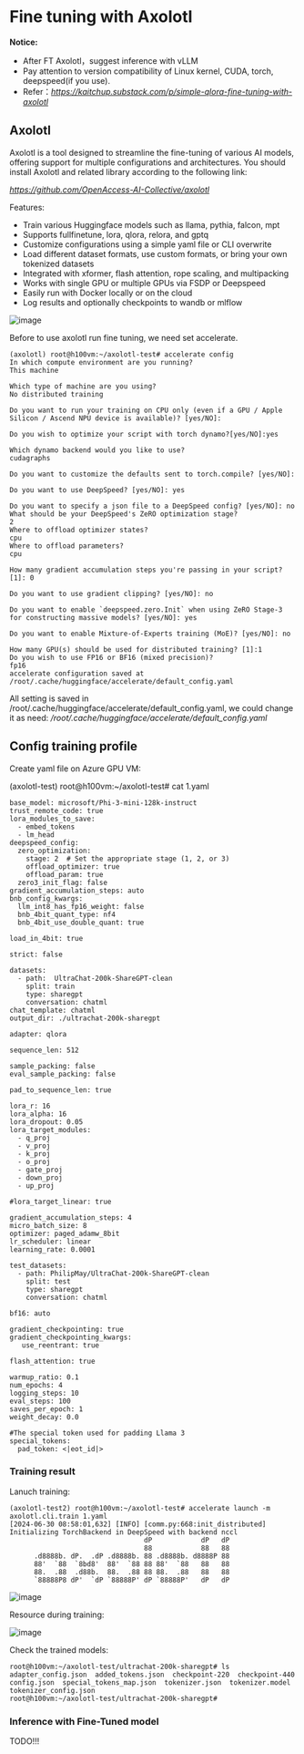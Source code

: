 # Fine tuning with Axolotl

**Notice:**

- After FT Axolotl，suggest inference with vLLM
- Pay attention to version compatibility of Linux kernel, CUDA, torch, deepspeed(if you use).
- Refer：*https://kaitchup.substack.com/p/simple-qlora-fine-tuning-with-axolotl*


## Axolotl
Axolotl is a tool designed to streamline the fine-tuning of various AI models, offering support for multiple configurations and architectures.
You should install Axolotl and related library according to the following link:

*https://github.com/OpenAccess-AI-Collective/axolotl*

Features:

- Train various Huggingface models such as llama, pythia, falcon, mpt
- Supports fullfinetune, lora, qlora, relora, and gptq
- Customize configurations using a simple yaml file or CLI overwrite
- Load different dataset formats, use custom formats, or bring your own tokenized datasets
- Integrated with xformer, flash attention, rope scaling, and multipacking
- Works with single GPU or multiple GPUs via FSDP or Deepspeed
- Easily run with Docker locally or on the cloud
- Log results and optionally checkpoints to wandb or mlflow

![image](https://github.com/davidsajare/david-share/blob/master/Deep-Learning/Fine-tuning-with-Axolotl/images/modelsupport.png)

Before to use axolotl run fine tuning, we need set accelerate.

```
(axolotl) root@h100vm:~/axolotl-test# accelerate config
In which compute environment are you running?
This machine

Which type of machine are you using?
No distributed training

Do you want to run your training on CPU only (even if a GPU / Apple Silicon / Ascend NPU device is available)? [yes/NO]:

Do you wish to optimize your script with torch dynamo?[yes/NO]:yes

Which dynamo backend would you like to use?
cudagraphs

Do you want to customize the defaults sent to torch.compile? [yes/NO]:

Do you want to use DeepSpeed? [yes/NO]: yes

Do you want to specify a json file to a DeepSpeed config? [yes/NO]: no
What should be your DeepSpeed's ZeRO optimization stage?
2
Where to offload optimizer states?
cpu
Where to offload parameters?
cpu

How many gradient accumulation steps you're passing in your script? [1]: 0

Do you want to use gradient clipping? [yes/NO]: no

Do you want to enable `deepspeed.zero.Init` when using ZeRO Stage-3 for constructing massive models? [yes/NO]: yes

Do you want to enable Mixture-of-Experts training (MoE)? [yes/NO]: no

How many GPU(s) should be used for distributed training? [1]:1
Do you wish to use FP16 or BF16 (mixed precision)?
fp16
accelerate configuration saved at /root/.cache/huggingface/accelerate/default_config.yaml
```
All setting is saved in /root/.cache/huggingface/accelerate/default_config.yaml, we could change it as need: 
*/root/.cache/huggingface/accelerate/default_config.yaml*

## Config training profile
Create yaml file on Azure GPU VM:

(axolotl-test) root@h100vm:~/axolotl-test# cat 1.yaml
```
base_model: microsoft/Phi-3-mini-128k-instruct
trust_remote_code: true
lora_modules_to_save:
  - embed_tokens
  - lm_head
deepspeed_config:
  zero_optimization:
    stage: 2  # Set the appropriate stage (1, 2, or 3)
    offload_optimizer: true
    offload_param: true
  zero3_init_flag: false  
gradient_accumulation_steps: auto
bnb_config_kwargs:
  llm_int8_has_fp16_weight: false
  bnb_4bit_quant_type: nf4
  bnb_4bit_use_double_quant: true

load_in_4bit: true

strict: false

datasets:
  - path:  UltraChat-200k-ShareGPT-clean
    split: train
    type: sharegpt
    conversation: chatml
chat_template: chatml
output_dir: ./ultrachat-200k-sharegpt

adapter: qlora

sequence_len: 512

sample_packing: false
eval_sample_packing: false

pad_to_sequence_len: true

lora_r: 16
lora_alpha: 16
lora_dropout: 0.05
lora_target_modules:
  - q_proj
  - v_proj
  - k_proj
  - o_proj
  - gate_proj
  - down_proj
  - up_proj

#lora_target_linear: true

gradient_accumulation_steps: 4
micro_batch_size: 8
optimizer: paged_adamw_8bit
lr_scheduler: linear
learning_rate: 0.0001

test_datasets:
  - path: PhilipMay/UltraChat-200k-ShareGPT-clean
    split: test
    type: sharegpt
    conversation: chatml

bf16: auto

gradient_checkpointing: true
gradient_checkpointing_kwargs:
   use_reentrant: true

flash_attention: true

warmup_ratio: 0.1
num_epochs: 4
logging_steps: 10
eval_steps: 100
saves_per_epoch: 1
weight_decay: 0.0

#The special token used for padding Llama 3
special_tokens:
  pad_token: <|eot_id|>
```
### Training result
Lanuch training:
```
(axolotl-test2) root@h100vm:~/axolotl-test# accelerate launch -m axolotl.cli.train 1.yaml
[2024-06-30 08:58:01,632] [INFO] [comm.py:668:init_distributed] Initializing TorchBackend in DeepSpeed with backend nccl
                                 dP            dP   dP
                                 88            88   88
      .d8888b. dP.  .dP .d8888b. 88 .d8888b. d8888P 88
      88'  `88  `8bd8'  88'  `88 88 88'  `88   88   88
      88.  .88  .d88b.  88.  .88 88 88.  .88   88   88
      `88888P8 dP'  `dP `88888P' dP `88888P'   dP   dP
```      
![image](https://github.com/davidsajare/david-share/blob/master/Deep-Learning/Fine-tuning-with-Axolotl/images/trainingsteps.png)

Resource during training:

![image](https://github.com/davidsajare/david-share/blob/master/Deep-Learning/Fine-tuning-with-Axolotl/images/traininggpu.png)


Check the trained models:
```
root@h100vm:~/axolotl-test/ultrachat-200k-sharegpt# ls
adapter_config.json  added_tokens.json  checkpoint-220  checkpoint-440  config.json  special_tokens_map.json  tokenizer.json  tokenizer.model  tokenizer_config.json
root@h100vm:~/axolotl-test/ultrachat-200k-sharegpt#
```
### Inference with Fine-Tuned model
TODO!!!

